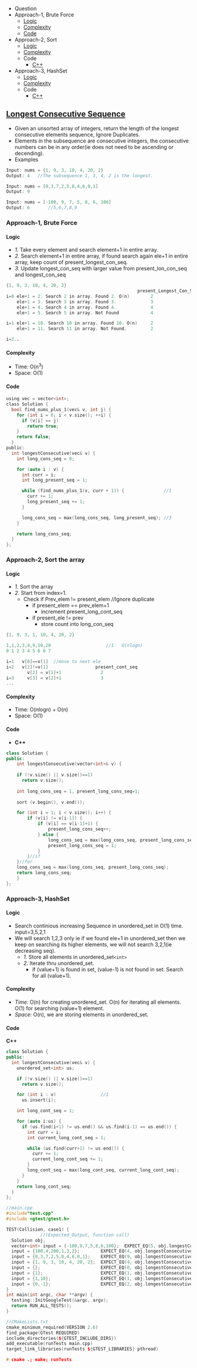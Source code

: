 - Question
- Approach-1, Brute Force
  - [Logic](#logic1)
  - [Complexity](#complexity1)
  - [Code](#code1)
- Approach-2, Sort
  - [Logic](#logic2)
  - [Complexity](#complexity2)
  - Code
    - [C++](#cpp2)
- Approach-3, HashSet
  - [Logic](#logic3)
  - [Complexity](#complexity3)
  - Code
    - [C++](#cpp3)


## [Longest Consecutive Sequence](https://leetcode.com/problems/longest-consecutive-sequence)
- Given an unsorted array of integers, return the length of the longest consecutive elements sequence, Ignore Duplicates.
- Elements in the subsequence are consecutive integers, the consecutive numbers can be in any order(ie does not need to be ascending or decending).
- Examples
```c
Input: nums = {1, 9, 3, 10, 4, 20, 2}
Output: 4   //The subsequence 1, 3, 4, 2 is the longest.

Input: nums = [0,3,7,2,5,8,4,6,0,1]
Output: 9

Input: nums = [-100, 9, 7, 5, 8, 6, 100]
Output: 6       //5,6,7,8,9
```

### Approach-1, Brute Force
<a name=logic1></a>
#### Logic
- _1._ Take every element and search element+1 in entire array. 
- _2._ Search element+1 in entire array, if found search again ele+1 in entire array, keep count of present_longest_con_seq.
- _3._ Update longest_con_seq with larger value from present_lon_con_seq and longest_con_seq
```c
{1, 9, 3, 10, 4, 20, 2}
                                                  present_Longest_Con_Seq   longest_con_seq
i=0 ele+1 = 2. Search 2 in array. Found 2. O(n)        2                                       //1
    ele+1 = 3. Search 3 in array. Found 3.             3
    ele+1 = 4. Search 4 in array. Found 4.             4
    ele+1 = 5. Search 5 in array. Not Found            4                         4

i=1 ele+1 = 10. Search 10 in array. Found 10. O(n)     2
    ele+1 = 11. Search 11 in array. Not Found.         2                         4

i=2..
```

<a name=complexity1></a>
#### Complexity
- Time: O(n<sup>3</sup>)
- Space: O(1)

<a name=code1></a>
#### Code
```c
using vec = vector<int>;
class Solution {
  bool find_nums_plus_1(vec& v, int j) {
    for (int i = 0; i < v.size(); ++i) {
      if (v[i] == j)
        return true;
    }
    return false;
  }
public:
  int longestConsecutive(vec& v) {
    int long_cons_seq = 0;

    for (auto i : v) {
      int curr = i;
      int long_present_seq = 1;

      while (find_nums_plus_1(v, curr + 1)) {               //1
        curr += 1;
        long_present_seq += 1;
      }

      long_cons_seq = max(long_cons_seq, long_present_seq); //3
    }

    return long_cons_seq;
  }
};
```

### Approach-2, Sort the array
<a name=logic2></a>
#### Logic
- _1._ Sort the array
- _2._ Start from index=1. 
  - Check if Prev_elem != present_elem   //Ignore duplicate
    - if present_elem == prev_elem+1
      - increment present_long_cont_seq
    - if present_ele != prev
      - store count into long_con_seq
```c
{1, 9, 3, 1, 10, 4, 20, 2}

1,1,2,3,4,9,10,20                     //1   O(nlogn)
0 1 2 3 4 5 6 6 7

i=1   v[0]==v[1]  //move to next ele
i=2   v[2]!=v[1]                  present_cont_seq
        v[2] = v[1]+1               2
i=3     v[3] = v[2]+1               3
...     
```
<a name=complexity2></a>
#### Complexity
- Time: O(nlogn) + O(n)
- Space: O(1)

#### Code
<a name=cpp2></a>
- **C++**
```cpp
class Solution {
public:
    int longestConsecutive(vector<int>& v) {
        
    if (!v.size() || v.size()==1)
      return v.size();
        
    int long_cons_seq = 1, present_long_cons_seq=1;        
        
    sort (v.begin(), v.end());

    for (int i = 1; i < v.size(); i++) {
        if (v[i] != v[i-1]) {
            if (v[i] == v[i-1]+1) {
                present_long_cons_seq++;
            } else {
                long_cons_seq = max(long_cons_seq, present_long_cons_seq);
                present_long_cons_seq = 1;
            }
        }//if
    }//for
    long_cons_seq = max(long_cons_seq, present_long_cons_seq);
    return long_cons_seq;        
    }
};
```

### Approach-3, HashSet
<a name=logic3></a>
#### Logic
- Search continious increasing Sequence in unordered_set in O(1) time. input=3,5,2,1
- We will search 1,2,3 only ie if we found ele+1 in unordered_set then we keep on searching its higher elements, we will not search 3,2,1(ie decreasing seq).
  - _1._ Store all elements in unordered_set`<int>`
  - _2._ Iterate thru unordered_set.
    - if (value+1) is found in set, (value-1) is not found in set. Search for all (value+1).
<a name=complexity3></a>
#### Complexity
- _Time:_ O(n) for creating unordered_set. O(n) for iterating all elements. O(1) for searching (value+1) element.
- _Space:_ O(n), we are storing elements in unordered_set.
<a name=cpp3></a>
#### Code
**C++**
```cpp
class Solution {
public:
  int longestConsecutive(vec& v) {
    unordered_set<int> us;

    if (!v.size() || v.size()==1)
      return v.size();

    for (int i : v)                 //1
      us.insert(i);

    int long_cont_seq = 1;

    for (auto i:us) {
      if (us.find(i+1) != us.end() && us.find(i-1) == us.end()) {        //2
        int curr = i;
        int current_long_cont_seq = 1;

        while (us.find(curr+1) != us.end()) {
          curr += 1;
          current_long_cont_seq += 1;
        }
        long_cont_seq = max(long_cont_seq, current_long_cont_seq);
      }
    }
    return long_cont_seq;
  }
};

//main.cpp
#include"test.cpp"
#include <gtest/gtest.h>

TEST(Collision, case1) {
             //(Expected_Output, function call)
  Solution obj;
  vector<int> input = {-100,9,7,5,8,6,100};  EXPECT_EQ(5, obj.longestConsecutive(input));
  input = {100,4,200,1,3,2};        EXPECT_EQ(4, obj.longestConsecutive(input));
  input = {0,3,7,2,5,8,4,6,0,1};    EXPECT_EQ(9, obj.longestConsecutive(input));
  input = {1, 9, 3, 10, 4, 20, 2};  EXPECT_EQ(4, obj.longestConsecutive(input));
  input = {};                       EXPECT_EQ(0, obj.longestConsecutive(input));
  input = {1};                      EXPECT_EQ(1, obj.longestConsecutive(input));
  input = {1,10};                   EXPECT_EQ(1, obj.longestConsecutive(input));
  input = {0,-1};                   EXPECT_EQ(2, obj.longestConsecutive(input));
}
int main(int argc, char **argv) {
  testing::InitGoogleTest(&argc, argv);
  return RUN_ALL_TESTS();
}

//CMakeLists.txt
cmake_minimum_required(VERSION 2.6)
find_package(GTest REQUIRED)
include_directories(${GTEST_INCLUDE_DIRS})
add_executable(runTests main.cpp)
target_link_libraries(runTests ${GTEST_LIBRARIES} pthread)

# cmake .; make; runTests
```
